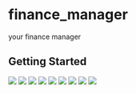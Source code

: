 # finance_manager

your finance manager

## Getting Started

![](C:/Users/Hpp/Desktop/Screenshot_2022-07-22-19-13-27-16.jpg)
![](C:/Users/Hpp/Desktop/Screenshot_2022-07-22-19-13-14-91.jpg)
![](C:/Users/Hpp/Desktop/Screenshot_2022-07-22-19-13-23-43.jpg)
![](C:/Users/Hpp/Desktop/Screenshot_2022-07-22-19-12-06-99.jpg)
![](C:/Users/Hpp/Desktop/Screenshot_2022-07-22-19-11-51-72.jpg)
![](C:/Users/Hpp/Desktop/Screenshot_2022-07-22-19-11-51-72.jpg)
![](C:/Users/Hpp/Desktop/Screenshot_2022-07-22-19-13-14-91.jpg)
![](C:/Users/Hpp/Desktop/Screenshot_2022-07-22-19-13-23-43.jpg)
![](C:/Users/Hpp/Desktop/Screenshot_2022-07-22-19-12-06-99.jpg)